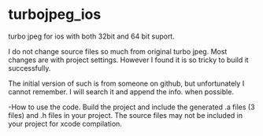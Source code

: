 turbojpeg_ios
=============

turbo jpeg for ios with both 32bit and 64 bit suport.

I do not change source files so much from original turbo jpeg. Most changes are with project settings. However I found it is so tricky to build it successfully.

The initial version of such is from someone on github, but unfortunately I cannot remember. I will search it and append the info. when possible.

-How to use the code.
 Build the project and include the generated .a files (3 files) and .h files in your project.
 The source files may not be included in your project for xcode compilation.
